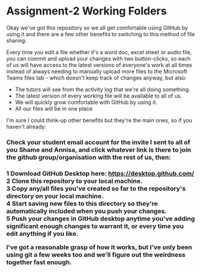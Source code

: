 # Assignment-2 Working Folders

Okay we've got this repository so we all get comfortable using GitHub by using it and there are a few other benefits to switching to this method of file sharing:

Every time you edit a file whether it's a word doc, excel sheet or audio file, you can commit and upload your changes with two button-clicks, so each of us will have access to the latest versions of everyone's work at all times instead of always needing to manually upload more files to the Microsoft Teams files tab - which doesn't keep track of changes anyway, but also:

  - The tutors will see from the activity log that we're all doing something.
  - The latest version of every working file will be available to all of us.
  - We will quickly grow comfortable with GitHub by using it.
  - All our files will be in one place

I'm sure I could think-up other benefits but they're the main ones, so if you haven't already:

<h3>Check your student email account for the invite I sent to all of you Shame and Annisa, and click whatever link is there to join the github group/organisation with the rest of us, then:<h3>

<b>1</b> Download GitHub Desktop here: https://desktop.github.com/<br>
<b>2</b> Clone this repository to your local machine.<br>
<b>3</b> Copy any/all files you've created so far to the repository's directory on your local machine.<br>
<b>4</b> Start saving new files to this directory so they're automatically included when you push your changes.<br>
<b>5</b> Push your changes in GitHub desktop anytime you've adding significant enough changes to warrant it, or every time you edit anything if you like.<br>

I've got a reasonable grasp of how it works, but I've only been using git a few weeks too and we'll figure out the weirdness together fast enough.
